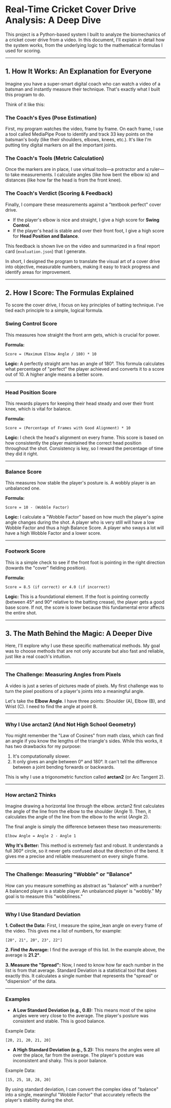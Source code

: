 # Real-Time Cricket Cover Drive Analysis: A Deep Dive

This project is a Python-based system I built to analyze the biomechanics of a cricket cover drive from a video. In this document, I'll explain in detail how the system works, from the underlying logic to the mathematical formulas I used for scoring.

---

## 1. How It Works: An Explanation for Everyone

Imagine you have a super-smart digital coach who can watch a video of a batsman and instantly measure their technique. That's exactly what I built this program to do.

Think of it like this:

### The Coach's Eyes (Pose Estimation)

First, my program watches the video, frame by frame. On each frame, I use a tool called MediaPipe Pose to identify and track 33 key points on the batsman's body (like their shoulders, elbows, knees, etc.). It's like I'm putting tiny digital markers on all the important joints.

### The Coach's Tools (Metric Calculation)

Once the markers are in place, I use virtual tools—a protractor and a ruler—to take measurements. I calculate angles (like how bent the elbow is) and distances (like how far the head is from the front knee).

### The Coach's Verdict (Scoring & Feedback)

Finally, I compare these measurements against a "textbook perfect" cover drive.

* If the player's elbow is nice and straight, I give a high score for **Swing Control**.
* If the player's head is stable and over their front foot, I give a high score for **Head Position and Balance**.

This feedback is shown live on the video and summarized in a final report card (`evaluation.json`) that I generate.

In short, I designed the program to translate the visual art of a cover drive into objective, measurable numbers, making it easy to track progress and identify areas for improvement.

---

## 2. How I Score: The Formulas Explained

To score the cover drive, I focus on key principles of batting technique. I've tied each principle to a simple, logical formula.

### Swing Control Score

This measures how straight the front arm gets, which is crucial for power.

**Formula:**

```
Score = (Maximum Elbow Angle / 180) * 10
```

**Logic:** A perfectly straight arm has an angle of 180°. This formula calculates what percentage of "perfect" the player achieved and converts it to a score out of 10. A higher angle means a better score.

---

### Head Position Score

This rewards players for keeping their head steady and over their front knee, which is vital for balance.

**Formula:**

```
Score = (Percentage of Frames with Good Alignment) * 10
```

**Logic:** I check the head's alignment on every frame. This score is based on how consistently the player maintained the correct head position throughout the shot. Consistency is key, so I reward the percentage of time they did it right.

---

### Balance Score

This measures how stable the player's posture is. A wobbly player is an unbalanced one.

**Formula:**

```
Score = 10 - (Wobble Factor)
```

**Logic:** I calculate a "Wobble Factor" based on how much the player's spine angle changes during the shot. A player who is very still will have a low Wobble Factor and thus a high Balance Score. A player who sways a lot will have a high Wobble Factor and a lower score.

---

### Footwork Score

This is a simple check to see if the front foot is pointing in the right direction (towards the "cover" fielding position).

**Formula:**

```
Score = 8.5 (if correct) or 4.0 (if incorrect)
```

**Logic:** This is a foundational element. If the foot is pointing correctly (between 45° and 90° relative to the batting crease), the player gets a good base score. If not, the score is lower because this fundamental error affects the entire shot.

---

## 3. The Math Behind the Magic: A Deeper Dive

Here, I'll explore why I use these specific mathematical methods. My goal was to choose methods that are not only accurate but also fast and reliable, just like a real coach's intuition.

---

### The Challenge: Measuring Angles from Pixels

A video is just a series of pictures made of pixels. My first challenge was to turn the pixel positions of a player's joints into a meaningful angle.

Let's take the **Elbow Angle**. I have three points: Shoulder (A), Elbow (B), and Wrist (C). I need to find the angle at point B.

---

### Why I Use arctan2 (And Not High School Geometry)

You might remember the "Law of Cosines" from math class, which can find an angle if you know the lengths of the triangle's sides. While this works, it has two drawbacks for my purpose:

1. It's computationally slower.
2. It only gives an angle between 0° and 180°. It can't tell the difference between a joint bending forwards or backwards.

This is why I use a trigonometric function called **arctan2** (or Arc Tangent 2).

---

### How arctan2 Thinks

Imagine drawing a horizontal line through the elbow. arctan2 first calculates the angle of the line from the elbow to the shoulder (Angle 1). Then, it calculates the angle of the line from the elbow to the wrist (Angle 2).

The final angle is simply the difference between these two measurements:

```
Elbow Angle = Angle 2 - Angle 1
```

**Why It's Better:**
This method is extremely fast and robust. It understands a full 360° circle, so it never gets confused about the direction of the bend. It gives me a precise and reliable measurement on every single frame.

---

### The Challenge: Measuring "Wobble" or "Balance"

How can you measure something as abstract as "balance" with a number? A balanced player is a stable player. An unbalanced player is "wobbly." My goal is to measure this "wobbliness."

---

### Why I Use Standard Deviation

**1. Collect the Data:** First, I measure the spine\_lean angle on every frame of the video. This gives me a list of numbers, for example:

```
[20°, 21°, 20°, 23°, 22°]
```

**2. Find the Average:** I find the average of this list. In the example above, the average is **21.2°**.

**3. Measure the "Spread":** Now, I need to know how far each number in the list is from that average. Standard Deviation is a statistical tool that does exactly this. It calculates a single number that represents the "spread" or "dispersion" of the data.

---

### Examples

* **A Low Standard Deviation (e.g., 0.8):**
  This means most of the spine angles were very close to the average. The player's posture was consistent and stable. This is good balance.

Example Data:

```
[20, 21, 20, 21, 20]
```

* **A High Standard Deviation (e.g., 5.2):**
  This means the angles were all over the place, far from the average. The player's posture was inconsistent and shaky. This is poor balance.

Example Data:

```
[15, 25, 18, 28, 20]
```

By using standard deviation, I can convert the complex idea of "balance" into a single, meaningful "Wobble Factor" that accurately reflects the player's stability during the shot.
